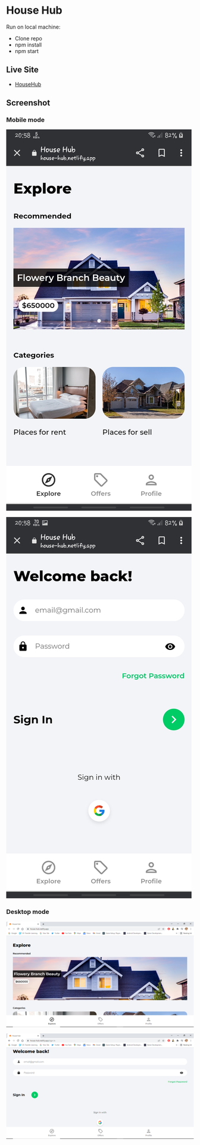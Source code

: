 # House Hub

Run on local machine:

- Clone repo
- npm install
- npm start

## Live Site

- [HouseHub](https://house-hub.netlify.app/)

## Screenshot

### Mobile mode

![](./public/screenshot/homemobile.jpg)

![](./public/screenshot/profilemobile.jpg)

### Desktop mode

![](./public/screenshot/homepageshot.png)

![](./public/screenshot/profilepage.png)
